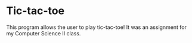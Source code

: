 # Tic-tac-toe
This program allows the user to play tic-tac-toe! It was an assignment for my Computer Science II class.
